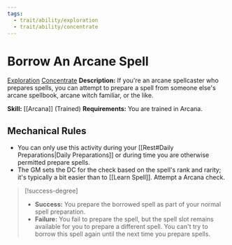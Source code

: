 ```yaml
---
tags:
  - trait/ability/exploration
  - trait/ability/concentrate
---
```

# Borrow An Arcane Spell

[Exploration](Exploration.md "Action & Ability Trait") [Concentrate](Concentrate.md "Action & Ability Trait")
**Description:** If you're an arcane spellcaster who prepares spells, you can attempt to prepare a spell from someone else's arcane spellbook, arcane witch familiar, or the like.

**Skill:** [[Arcana]] (Trained)
**Requirements:** You are trained in Arcana.

## Mechanical Rules

- You can only use this activity during your [[Rest#Daily Preparations|Daily Preparations]] or during time you are otherwise permitted prepare spells.
- The GM sets the DC for the check based on the spell's rank and rarity; it's typically a bit easier than to [[Learn Spell]]. Attempt a Arcana check.

> [!success-degree] 
>- **Success:** You prepare the borrowed spell as part of your normal spell preparation.  
>- **Failure:** You fail to prepare the spell, but the spell slot remains available for you to prepare a different spell. You can't try to borrow this spell again until the next time you prepare spells.